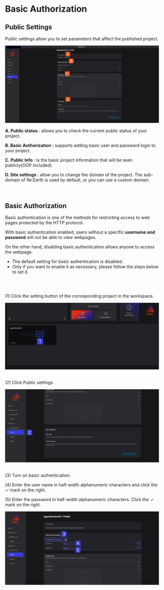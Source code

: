 # Basic Authorization

## Public Settings

Public settings allow you to set parameters that affect the published project.

![2023-03-27_11h51_02 1 (1).png](Basic%20Authorization%20a498c60933d845a89a063ea72efe426a/2023-03-27_11h51_02_1_(1).png)

**A. Public status** : allows you to check the current public status of your project.

**B. Basic Authorization :** supports adding basic user and password login to your project.

**C. Public Info** : is the basic project information that will be seen publicly(OGP included). 

**D. Site settings** : allow you to change the domain of the project. The sub-domain of Re:Earth is used by default, or you can use a custom domain. 
<br>
<br>
<br>

## Basic Authorization

Basic authentication is one of the methods for restricting access to web pages protected by the HTTP protocol.

With basic authentication enabled, users without a specific **username and password** will not be able to view webpages.

On the other hand, disabling basic authentication allows anyone to access the webpage.

- The default setting for basic authentication is disabled. 
- Only if you want to enable it as necessary, please follow the steps below to set it. 
<br>
<br>

(1) Click the setting button of the corresponding project in the workspace.

![2023-03-27_12h44_56_1.png](Basic%20Authorization%20a498c60933d845a89a063ea72efe426a/2023-03-27_12h44_56_1.png)
<br>
<br>

(2) Click Public settings.

![se.png](Basic%20Authorization%20a498c60933d845a89a063ea72efe426a/se.png)
<br>
<br>

(3) Turn on basic authentication.

(4) Enter the user name in half-width alphanumeric characters and click the ✓ mark on the right.

(5) Enter the password in half-width alphanumeric characters. Click the ✓ mark on the right.

![er 2.png](Basic%20Authorization%20a498c60933d845a89a063ea72efe426a/er_2.png)
